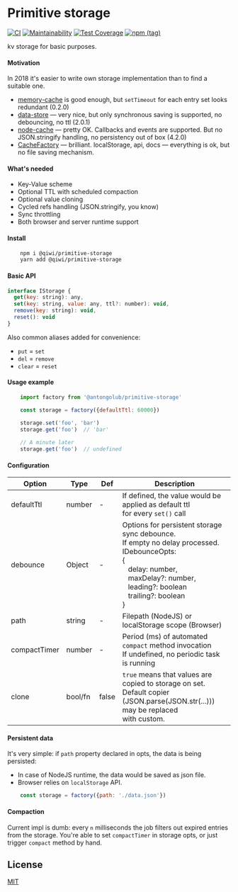# Primitive storage

[![CI](https://github.com/qiwi/primitive-storage/actions/workflows/ci.yaml/badge.svg?branch=master)](https://github.com/qiwi/primitive-storage/actions/workflows/ci.yaml)
[![Maintainability](https://api.codeclimate.com/v1/badges/b2f9b667caf025244af1/maintainability)](https://codeclimate.com/github/qiwi/primitive-storage/maintainability)
[![Test Coverage](https://api.codeclimate.com/v1/badges/b2f9b667caf025244af1/test_coverage)](https://codeclimate.com/github/qiwi/primitive-storage/test_coverage)
[![npm (tag)](https://img.shields.io/npm/v/@qiwi/primitive-storage/latest.svg)](https://www.npmjs.com/package/@qiwi/primitive-storage)

kv storage for basic purposes.  

#### Motivation
In 2018 it's easier to write own storage implementation than to find a suitable one.
* [memory-cache](https://www.npmjs.com/package/memory-cache) is good enough, but `setTimeout` for each entry set looks redundant (0.2.0)
* [data-store](https://www.npmjs.com/package/data-store) — very nice, but only synchronous saving is supported, no debouncing, no ttl (2.0.1)
* [node-cache](https://www.npmjs.com/package/node-cache) — pretty OK. Callbacks and events are supported. But no JSON.stringify handling, no persistency out of box (4.2.0)
* [CacheFactory](https://github.com/jmdobry/CacheFactory) — brilliant. localStorage, api, docs — everything is ok, but no file saving mechanism.

#### What's needed
* Key-Value scheme
* Optional TTL with scheduled compaction
* Optional value cloning
* Cycled refs handling (JSON.stringify, you know)
* Sync throttling
* Both browser and server runtime support

#### Install
```bash
    npm i @qiwi/primitive-storage
    yarn add @qiwi/primitive-storage
```

#### Basic API
```javascript
interface IStorage {
  get(key: string): any,
  set(key: string, value: any, ttl?: number): void,
  remove(key: string): void,
  reset(): void
}
```
Also common aliases added for convenience:
* `put` = `set`
* `del` = `remove`
* `clear` = `reset`

#### Usage example
```javascript
    import factory from '@antongolub/primitive-storage'

    const storage = factory({defaultTtl: 60000})

    storage.set('foo', 'bar')
    storage.get('foo')  // 'bar'
    
    // A minute later
    storage.get('foo')  // undefined
```

#### Configuration

| Option        | Type    | Def     | Description                                            |
|---------------|---------|---------|--------------------------------------------------------|
| defaultTtl    | number  | -       | If defined, the value would be applied as default ttl<br/>for every `set()` call |
| debounce      | Object  | -       | Options for persistent storage sync debounce.<br/> If empty no delay processed. IDebounceOpts:<br/>{<br/>   delay: number,<br/>   maxDelay?: number,<br/>   leading?: boolean<br/>   trailing?: boolean<br/>}|
| path          | string  | -       | Filepath (NodeJS) or localStorage scope (Browser)      |
| compactTimer  | number  | -       | Period (ms) of automated `compact` method invocation<br/>If undefined, no periodic task is running |
| clone         | bool/fn | false   | `true` means that values are copied to storage on set.<br/>Default copier (JSON.parse(JSON.str(...))) may be replaced <br/>with custom.


#### Persistent data
It's very simple: if `path` property declared in opts, the data is being persisted: 
* In case of NodeJS runtime, the data would be saved as json file. 
* Browser relies on `localStorage` API.
```javascript
    const storage = factory({path: './data.json'})
```

#### Compaction
Current impl is dumb: every `n` milliseconds the job filters out expired entries from the storage.
You're able to set `compactTimer` in storage opts, or just trigger `compact` method by hand.

## License
[MIT](./LICENSE)
